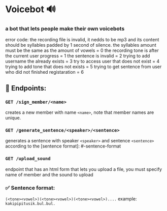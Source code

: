 # Voicebot 🔊
### a bot that lets people make their own voicebots

error code:
    the recording file is invalid, it nedds to be mp3 and its content should
    be syllables padded by 1 second of silence. the syllables amount must be the same as the amount of vowels = 0
    the recording tone is after the current user progress = 1
    the sentence is invalid = 2
    trying to add username the already exists = 3
    try to access user that does not exist = 4
    trying to add tone that does not exists = 5
    trying to get sentence from user who did not finished registaration = 6

## 📌 Endpoints:

### `GET /sign_member/<name>`
creates a new member with name `<name>`, note that member names are unique. 

### `GET /generate_sentence/<speaker>/<sentence>`
generates a sentence with speaker `<speaker>` and sentence `<sentence>` according to the [sentence format]: #-sentence-format

### `GET /upload_sound`
endpoint that has an html form that lets you upload a file, you must specify name of member and the sound to upload

### ✅ Sentence format:
`(<tone><vowel>)(<tone><vowel>)(<tone><vowel>)....`
example:
`kakipipitusik.bul.bul.`
